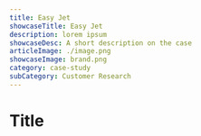 ```yaml
---
title: Easy Jet
showcaseTitle: Easy Jet
description: lorem ipsum
showcaseDesc: A short description on the case
articleImage: ./image.png
showcaseImage: brand.png
category: case-study
subCategory: Customer Research
---
```


# Title

